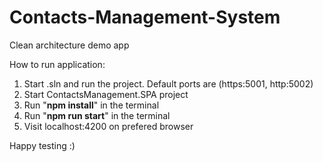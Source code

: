 # Contacts-Management-System
Clean architecture demo app

How to run application:

1. Start .sln and run the project. Default ports are (https:5001, http:5002)
2. Start ContactsManagement.SPA project
3. Run "**npm install**" in the terminal
4. Run "**npm run start**" in the terminal
5. Visit localhost:4200 on prefered browser

Happy testing :)
